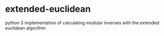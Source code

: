 # extended-euclidean
python 3 implementation of calculating modular inverses with the extended euclidean algorithm
